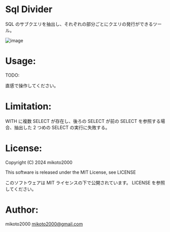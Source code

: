 # Sql Divider

SQL のサブクエリを抽出し、それぞれの部分ごとにクエリの発行ができるツール。

![image](https://github.com/user-attachments/assets/e5e9cf25-1331-44cc-816d-32aed4e6e69e)

# Usage:

TODO:

直感で操作してください。

# Limitation:

WITH に複数 SELECT が存在し、後ろの SELECT が前の SELECT を参照する場合、抽出した 2 つめの SELECT の実行に失敗する。

# License:

Copyright (C) 2024 mikoto2000

This software is released under the MIT License, see LICENSE

このソフトウェアは MIT ライセンスの下で公開されています。 LICENSE を参照してください。

# Author:

mikoto2000 <mikoto2000@gmail.com>
